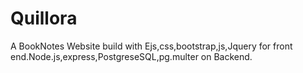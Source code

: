 # Quillora
A BookNotes Website build with Ejs,css,bootstrap,js,Jquery for front end.Node.js,express,PostgreseSQL,pg.multer on Backend.
